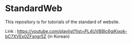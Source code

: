 # StandardWeb
This repository is for tutorials of the standard of website.

Link : https://youtube.com/playlist?list=PL4UVBBIc6giKixok-bC7XVEx0ZFsngr5Z (in Korean)
